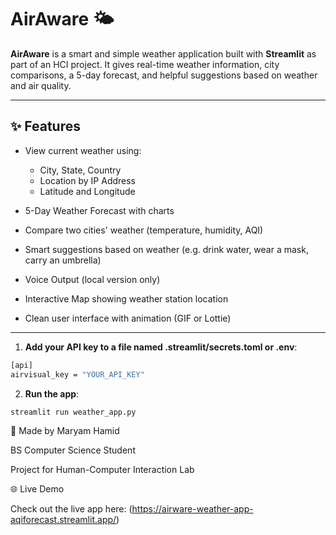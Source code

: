 # AirAware 🌤️

**AirAware** is a smart and simple weather application built with **Streamlit** as part of an HCI project.
It gives real-time weather information, city comparisons, a 5-day forecast, and helpful suggestions based on weather and air quality.

---

## ✨ Features

- View current weather using:
  - City, State, Country
  - Location by IP Address
  - Latitude and Longitude

- 5-Day Weather Forecast with charts

- Compare two cities' weather (temperature, humidity, AQI)

- Smart suggestions based on weather (e.g. drink water, wear a mask, carry an umbrella)

- Voice Output (local version only)

- Interactive Map showing weather station location

- Clean user interface with animation (GIF or Lottie)

---



1. **Add your API key to a file named .streamlit/secrets.toml or .env**:
```bash
[api]
airvisual_key = "YOUR_API_KEY"
```

2. **Run the app**:
```bash
streamlit run weather_app.py
```


👤 Made by
Maryam Hamid

BS Computer Science Student

Project for Human-Computer Interaction Lab

🌐 Live Demo

Check out the live app here: (https://airware-weather-app-aqiforecast.streamlit.app/)

